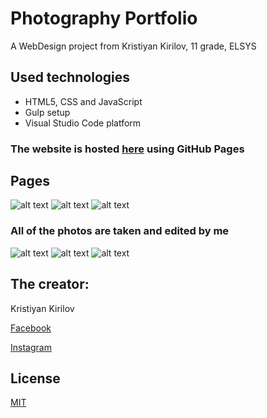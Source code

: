 # Photography Portfolio

A WebDesign project from Kristiyan Kirilov, 11 grade, ELSYS

## Used technologies

* HTML5, CSS and JavaScript
* Gulp setup
* Visual Studio Code platform
### The website is hosted [here](https://kristiyan17.github.io/WebDesign/) using GitHub Pages

## Pages
![alt text](https://github.com/Kristiyan17/WebDesign/blob/master/home.png)
![alt text](https://github.com/Kristiyan17/WebDesign/blob/master/about.png)
![alt text](https://github.com/Kristiyan17/WebDesign/blob/master/photos.png)
### All of the photos are taken and edited by me
![alt text](https://github.com/Kristiyan17/WebDesign/blob/master/service.png)
![alt text](https://github.com/Kristiyan17/WebDesign/blob/master/social.png)
![alt text](https://github.com/Kristiyan17/WebDesign/blob/master/join.png)

## The creator:
Kristiyan Kirilov

[Facebook](https://www.facebook.com/ilovecinnamon123)

[Instagram](https://www.instagram.com/chris.kirilovv/)

## License
[MIT](https://choosealicense.com/licenses/mit/) 
